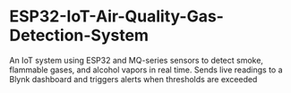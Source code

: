 # ESP32-IoT-Air-Quality-Gas-Detection-System
An IoT system using ESP32 and MQ-series sensors to detect smoke, flammable gases, and alcohol vapors in real time. Sends live readings to a Blynk dashboard and triggers alerts when thresholds are exceeded
